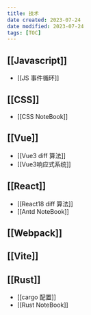 ```yaml
---
title: 技术
date created: 2023-07-24
date modified: 2023-07-24
tags: [TOC]
---
```

## [[Javascript]]

- [[JS 事件循环]]
## [[CSS]]

- [[CSS NoteBook]]

## [[Vue]]

- [[Vue3 diff 算法]]
- [[Vue3响应式系统]]

## [[React]]

- [[React18 diff 算法]]
- [[Antd NoteBook]]

## [[Webpack]]

## [[Vite]]

## [[Rust]]

- [[cargo 配置]]
- [[Rust NoteBook]]
